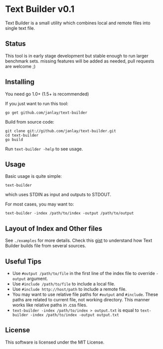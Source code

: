 # Text Builder v0.1

Text Builder is a small utility which combines local and remote files into single text file.

## Status

This tool is in early stage development but stable enough to run larger benchmark sets.
missing features will be added as needed, pull requests are welcome ;)

## Installing

You need go 1.0+ (1.5+ is recommended)

If you just want to run this tool:

```
go get github.com/janlay/text-builder
```

Build from source code:

```
git clone git://github.com/janlay/text-builder.git
cd text-builder
go build
```

Run `text-builder -help` to see usage.

## Usage

Basic usage is quite simple:
```
text-builder
```
which uses STDIN as input and outputs to STDOUT.

For most cases, you may want to:
```
text-builder -index /path/to/index -output /path/to/output
```
## Layout of Index and Other files
See `./examples` for more details.
Check this [gist](https://gist.github.com/janlay/b57476c72a93b7e622a6) to understand how Text Builder builds file from several sources.

## Useful Tips

* Use `#output /path/to/file` in the first line of the index file to override `-output` argument.
* Use `#include /path/to/file` to include a local file.
* Use `#include http://host/path` to include a remote file.
* You may want to use relative file paths for `#output` and `#include`. These paths are related to current file, not working directory. This manner works like relative paths in .css files.
* `text-builder -index /path/to/index > output.txt` is equal to `text-builder -index /path/to/index -output output.txt`

## License

This software is licensed under the MIT License.
